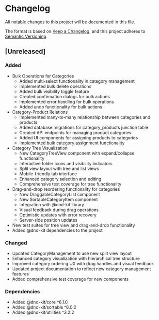# Changelog

All notable changes to this project will be documented in this file.

The format is based on [Keep a Changelog](https://keepachangelog.com/en/1.0.0/),
and this project adheres to [Semantic Versioning](https://semver.org/spec/v2.0.0.html).

## [Unreleased]

### Added
- Bulk Operations for Categories
  - Added multi-select functionality in category management
  - Implemented bulk delete operations
  - Added bulk visibility toggle feature
  - Created confirmation dialogs for bulk actions
  - Implemented error handling for bulk operations
  - Added undo functionality for bulk actions
- Category-Product Relations
  - Implemented many-to-many relationship between categories and products
  - Added database migrations for category_products junction table
  - Created API endpoints for managing product categories
  - Added UI components for assigning products to categories
  - Implemented bulk category assignment functionality
- Category Tree Visualization
  - New CategoryTreeView component with expand/collapse functionality
  - Interactive folder icons and visibility indicators
  - Split view layout with tree and list views
  - Mobile-friendly tab interface
  - Enhanced category selection and editing
  - Comprehensive test coverage for tree functionality
- Drag-and-drop reordering functionality for categories
  - New DraggableCategoryList component
  - New SortableCategoryItem component
  - Integration with @dnd-kit library
  - Visual feedback during drag operations
  - Optimistic updates with error recovery
  - Server-side position updates
- New test suites for tree view and drag-and-drop functionality
- Added @dnd-kit dependencies to the project

### Changed
- Updated CategoryManagement to use new split view layout
- Enhanced category visualization with hierarchical tree structure
- Improved category ordering UX with drag handles and visual feedback
- Updated project documentation to reflect new category management features
- Added comprehensive test coverage for new components

### Dependencies
- Added @dnd-kit/core ^6.1.0
- Added @dnd-kit/sortable ^8.0.0
- Added @dnd-kit/utilities ^3.2.2